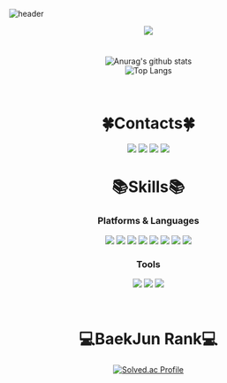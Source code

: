 <!--
**pilo6044/pilo6044** is a ✨ _special_ ✨ repository because its `README.md` (this file) appears on your GitHub profile.

Here are some ideas to get you started:

- 🔭 I’m currently working on ...
- 🌱 I’m currently learning ...
- 👯 I’m looking to collaborate on ...
- 🤔 I’m looking for help with ...
- 💬 Ask me about ...
- 📫 How to reach me: ...
- 😄 Pronouns: ...
- ⚡ Fun fact: ...
-->
![header](https://capsule-render.vercel.app/api?type=soft&color=eafdb4&text=OneCozy&animation=blink&height=150&section=header&fontSize=70&fontColor=c1ccfa)
<div align="center">
  <a href="https://hits.seeyoufarm.com"><img src="https://hits.seeyoufarm.com/api/count/incr/badge.svg?url=https%3A%2F%2Fgithub.com%2Fpilo6044%2Fhit-counter&count_bg=%23C1CCFA&title_bg=%236F706D&icon=github.svg&icon_color=%23FFFFFF&title=Hits&edge_flat=false"/></a>
</div>

#

<div align="center">
  
  ![Anurag's github stats](https://github-readme-stats.vercel.app/api?username=OneCosy&show_icons=true&theme=vue)  
  ![Top Langs](https://github-readme-stats.vercel.app/api/top-langs/?username=OneCosy&layout=compact&theme=vue)
  
</div>

<br>

<div align="center"> 
  
  # 🍀Contacts🍀
  
  <a href="https://onecosy.github.io/" target="_blank"><img src="https://img.shields.io/badge/BLOG-181717?style=flat-square&logo=Github&logoColor=white"/></a> 
  <a href="https://www.instagram.com/0903____________/" target="_blank"><img src="https://img.shields.io/badge/Instagram-E4405F?style=flat-square&logo=Instagram&logoColor=white"/></a> 
  <a href="https://www.facebook.com/profile.php?id=100005054852913" target="_blank"><img    src="https://img.shields.io/badge/Facebook-1877F2?style=flat-square&logo=Facebook&logoColor=white"/></a>
  <a href="mailto:tkdwls891@naver.com"><img src="https://img.shields.io/badge/Gmail-d14836?style=flat-square&logo=Gmail&logoColor=white&link=tkdwls891@naver.com"/></a>
  <br>
  
  # 📚Skills📚
  ### Platforms & Languages
  
  <img src="https://img.shields.io/badge/C-A8B9CC?style=flat-square&logo=C&logoColor=white"/></a>
  <img src="https://img.shields.io/badge/Java-ffb13b?style=flat-square&logoColor=white"/></a>
  <img src="https://img.shields.io/badge/C%23-239120?style=flat-square&logo=C Sharp&logoColor=white"/></a>
  <img src="https://img.shields.io/badge/HTML-E34F26?style=flat-square&logo=HTML5&logoColor=white"/></a>
  <img src="https://img.shields.io/badge/CSS-1572B6?style=flat-square&logo=CSS3&logoColor=white"/></a>
  <img src="https://img.shields.io/badge/Android-3DDC84?style=flat-square&logo=Android&logoColor=white"/></a>
  <img src="https://img.shields.io/badge/Linux-FCC624?style=flat-square&logo=Linux&logoColor=white"/></a>
  <img src="https://img.shields.io/badge/Mysql-E6B91E?style=flat-square&logo=MySql&logoColor=white"/></a>
  
  ### Tools
  <img src="https://img.shields.io/badge/VISUAL STUDIO-5C2D91?style=flat-square&logo=VISUAL STUDIO&logoColor=white"/></a>
  <img src="https://img.shields.io/badge/ANDROID STUDIO-3DDC84?style=flat-square&logo=Android Studio&logoColor=white"/></a>
  <img src="https://img.shields.io/badge/ECLIPSE IDE-2C2255?style=flat-square&logo=ECLIPSE IDE&logoColor=white"/></a>
</div>

<br>

<div align="center">
  
  # 💻BaekJun Rank💻
  
  [![Solved.ac Profile](http://mazassumnida.wtf/api/v2/generate_badge?boj=pilo37)](https://solved.ac/pilo37/)
  
</div>
